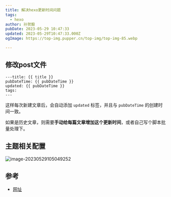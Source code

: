 ```yaml
---
title: 解决hexo更新时间问题
tags:
  - hexo
author: 孙贺毅
pubDate: 2023-05-29 10:47:33
updated: 2023-05-29T10:47:33.000Z
ogImage: https://top-img.pupper.cn/top-img/top-img-85.webp

---
```


## 修改post文件

```shell
---title: {{ title }}
pubDateTime: {{ pubDateTime }}
updated: {{ pubDateTime }}
tags:
---
```

这样每次新建文章后，会自动添加 `updated` 标签，并且与 `pubDateTime` 的创建时间一致。

如果是历史文章，则需要**手动给每篇文章增加这个更新时间**，或者自己写个脚本批量处理下。

## 主题相关配置

![image-20230529105049252](https://shyblog.oss-cn-beijing.aliyuncs.com/img/image-20230529105049252.png)

## 参考

- [网址](https://sqiang.net/post/2792803495.html)
